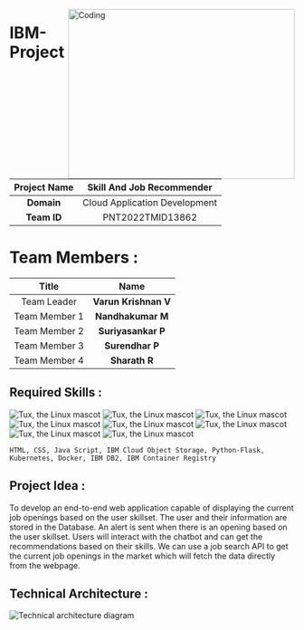 <img align="right" alt="Coding" width="400" height="300"
src="https://media1.giphy.com/media/WTjXuYA2y4o3UZly3W/giphy.gif?cid=ecf05e47byol0o1136spnc85n2kvu59quds73gx7e4nhlal9&rid=giphy.gif&ct=g" alt="job recommender">

# IBM-Project

| **Project Name** |   Skill And Job Recommender   |
| :--------------: | :---------------------------: |
|    **Domain**    | Cloud Application Development |
|   **Team ID**    |       PNT2022TMID13862        |

# Team Members :

|   **Title**   |       **Name**       |
| :-----------: | :------------------: |
|  Team Leader  | **Varun Krishnan V** |
| Team Member 1 |  **Nandhakumar M**   |
| Team Member 2 |  **Suriyasankar P**  |
| Team Member 3 |   **Surendhar P**    |
| Team Member 4 |    **Sharath R**     |

## Required Skills :

![Tux, the Linux mascot](https://img.icons8.com/color/48/40C057/html-5--v1.png) ![Tux, the Linux mascot](https://img.icons8.com/fluency/48/000000/css3.png) ![Tux, the Linux mascot](https://img.icons8.com/fluency/48/000000/javascript.png) ![Tux, the Linux mascot](https://img.icons8.com/color/48/000000/kubernetes.png) ![Tux, the Linux mascot](https://img.icons8.com/color/48/000000/docker.png) ![Tux, the Linux mascot](https://img.icons8.com/fluency/48/000000/python.png) ![Tux, the Linux mascot](https://img.icons8.com/ios-filled/50/000000/flask.png) ![Tux, the Linux mascot](https://img.icons8.com/nolan/64/ibm.png)

    HTML, CSS, Java Script, IBM Cloud Object Storage, Python-Flask, Kubernetes, Docker, IBM DB2, IBM Container Registry

## Project Idea :

To develop an end-to-end web application capable of displaying the current job openings based on the user skillset. The user and their information are stored in the Database. An alert is sent when there is an opening based on the user skillset. Users will interact with the chatbot and can get the recommendations based on their skills. We can use a job search API to get the current job openings in the market which will fetch the data directly from the webpage.

## Technical Architecture :

![Technical architecture diagram](https://lh3.googleusercontent.com/1OWTBsvpOXh0YVOalvRAGG8uDOBJea7NpyXg5hSSHb61IRRFHTY8txceIQfcIsc9b9coajOEraPoPIAVr5SOr0WFF0iQKVHnHOXk-wAn6XwNjuZFSsdGwreGV7Y10Q)
